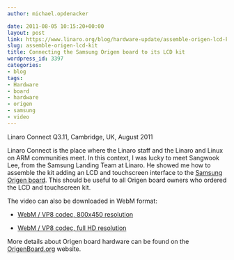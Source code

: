```yaml
---
author: michael.opdenacker

date: 2011-08-05 10:15:20+00:00
layout: post
link: https://www.linaro.org/blog/hardware-update/assemble-origen-lcd-kit/
slug: assemble-origen-lcd-kit
title: Connecting the Samsung Origen board to its LCD kit
wordpress_id: 3397
categories:
- blog
tags:
- Hardware
- board
- hardware
- origen
- samsung
- video
---
```


Linaro Connect Q3.11, Cambridge, UK, August 2011

Linaro Connect is the place where the Linaro staff and the Linaro and Linux on ARM communities meet. In this context, I was lucky to meet Sangwook Lee, from the Samsung Landing Team at Linaro. He showed me how to assemble the kit adding an LCD and touchscreen interface to the [Samsung Origen board](http://www.origenboard.org/). This should be useful to all Origen board owners who ordered the LCD and touchscreen kit.



The video can also be downloaded in WebM format:



  * [WebM / VP8 codec, 800x450 resolution](http://free-electrons.com/pub/video/2011/aug/linaro-2011-q3-lee-origen-lcd-450p.webm)


  * [WebM / VP8 codec, full HD resolution](http://free-electrons.com/pub/video/2011/aug/linaro-2011-q3-lee-origen-lcd.webm)



More details about Origen board hardware can be found on the [OrigenBoard.org](http://www.origenboard.org/documents.php) website.
